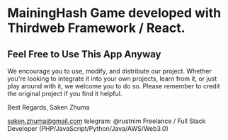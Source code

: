 
# MainingHash Game developed with Thirdweb Framework / React.

## Feel Free to Use This App Anyway

We encourage you to use, modify, and distribute our project. Whether you're looking to integrate it into your own projects, learn from it, or just play around with it, we welcome you to do so. Please remember to credit the original project if you find it helpful.

Best Regards,
Saken Zhuma

saken.zhuma@gmail.com
telegram: @rustnim
Freelance / Full Stack Developer
(PHP/JavaScript/Python/Java/AWS/Web3.0)
